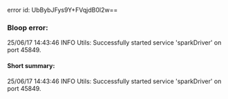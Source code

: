 error id: UbBybJFys9Y+FVqjdB0l2w==
### Bloop error:

25/06/17 14:43:46 INFO Utils: Successfully started service 'sparkDriver' on port 45849.
#### Short summary: 

25/06/17 14:43:46 INFO Utils: Successfully started service 'sparkDriver' on port 45849.